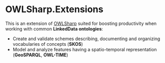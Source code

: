 # OWLSharp.Extensions

This is an extension of <a href="https://github.com/mdesalvo/OWLSharp">OWLSharp</a> suited for boosting productivity when working with common <b>LinkedData ontologies</b>:
<ul>
  <li>Create and validate schemes describing, documenting and organizing vocabularies of concepts (<b>SKOS</b>)</li>
  <li>Model and analyze features having a spatio-temporal representation (<b>GeoSPARQL</b>, <b>OWL-TIME</b>)</li>
</ul>
